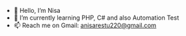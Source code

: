 - 👋 Hello, I’m Nisa
- 🌱 I’m currently learning PHP, C# and also Automation Test
- 📫 Reach me on Gmail: anisarestu220@gmail.com

<!---
220restunnisa/220restunnisa is a ✨ special ✨ repository because its `README.md` (this file) appears on your GitHub profile.
You can click the Preview link to take a look at your changes.
--->

